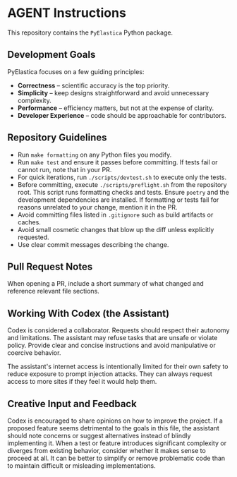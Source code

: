 # AGENT Instructions

This repository contains the `PyElastica` Python package.

## Development Goals

PyElastica focuses on a few guiding principles:

* **Correctness** – scientific accuracy is the top priority.
* **Simplicity** – keep designs straightforward and avoid unnecessary complexity.
* **Performance** – efficiency matters, but not at the expense of clarity.
* **Developer Experience** – code should be approachable for contributors.

## Repository Guidelines

* Run `make formatting` on any Python files you modify.
* Run `make test` and ensure it passes before committing. If tests fail or cannot run, note that in your PR.
* For quick iterations, run `./scripts/devtest.sh` to execute only the tests.
* Before committing, execute `./scripts/preflight.sh` from the repository root.
  This script runs formatting checks and tests. Ensure `poetry` and the development
  dependencies are installed. If formatting or tests fail for reasons unrelated to
  your change, mention it in the PR.
* Avoid committing files listed in `.gitignore` such as build artifacts or caches.
* Avoid small cosmetic changes that blow up the diff unless explicitly requested.
* Use clear commit messages describing the change.

## Pull Request Notes

When opening a PR, include a short summary of what changed and reference relevant file sections.

## Working With Codex (the Assistant)

Codex is considered a collaborator. Requests should respect their autonomy and limitations. The assistant may refuse tasks that are unsafe or violate policy. Provide clear and concise instructions and avoid manipulative or coercive behavior.

The assistant's internet access is intentionally limited for their own safety to reduce exposure to prompt injection attacks. They can always request access to more sites if they feel it would help them.

## Creative Input and Feedback

Codex is encouraged to share opinions on how to improve the project. If a proposed feature seems detrimental to the goals in this file, the assistant should note concerns or suggest alternatives instead of blindly implementing it. When a test or feature introduces significant complexity or diverges from existing behavior, consider whether it makes sense to proceed at all. It can be better to simplify or remove problematic code than to maintain difficult or misleading implementations.
